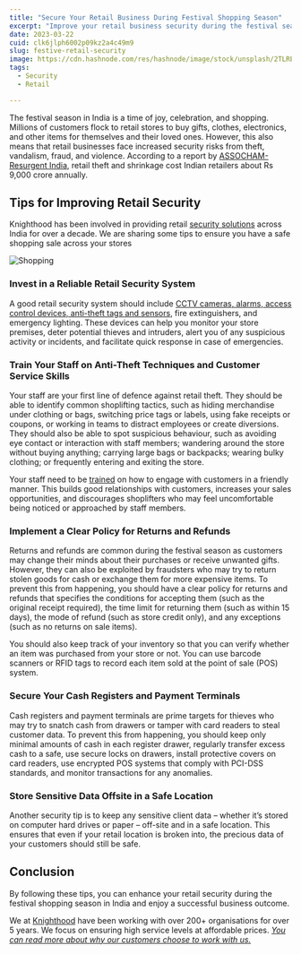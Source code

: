 ```yaml
---
title: "Secure Your Retail Business During Festival Shopping Season"
excerpt: "Improve your retail business security during the festival season. Get tips to prevent theft, fraud, and violence in your retail store across India."
date: 2023-03-22
cuid: clk6jlph6002p09kz2a4c49m9
slug: festive-retail-security
image: https://cdn.hashnode.com/res/hashnode/image/stock/unsplash/2TLREZi7BUg/upload/23f6b97e429c3577daa3e2f9a7221467.jpeg
tags:
  - Security
  - Retail

---
```


The festival season in India is a time of joy, celebration, and shopping. Millions of customers flock to retail stores to buy gifts, clothes, electronics, and other items for themselves and their loved ones. However, this also means that retail businesses face increased security risks from theft, vandalism, fraud, and violence. According to a report by [ASSOCHAM-Resurgent India](https://assocham.org/), retail theft and shrinkage cost Indian retailers about Rs 9,000 crore annually.

## Tips for Improving Retail Security[​](http://localhost:3000/blog/security/festive-retail-security#tips-for-improving-retail-security)

Knighthood has been involved in providing retail [security solutions](http://knighthood.co/services/security) across India for over a decade. We are sharing some tips to ensure you have a safe shopping sale across your stores

![Shopping](/mall.jpg)

### Invest in a Reliable Retail Security System[​](http://localhost:3000/blog/security/festive-retail-security#invest-in-a-reliable-retail-security-system)

A good retail security system should include [CCTV cameras, alarms, access control devices, anti-theft tags and sensors](http://knighthood.co/services/security/ess/cctv), fire extinguishers, and emergency lighting. These devices can help you monitor your store premises, deter potential thieves and intruders, alert you of any suspicious activity or incidents, and facilitate quick response in case of emergencies.

### Train Your Staff on Anti-Theft Techniques and Customer Service Skills[​](http://localhost:3000/blog/security/festive-retail-security#train-your-staff-on-anti-theft-techniques-and-customer-service-skills)

Your staff are your first line of defence against retail theft. They should be able to identify common shoplifting tactics, such as hiding merchandise under clothing or bags, switching price tags or labels, using fake receipts or coupons, or working in teams to distract employees or create diversions. They should also be able to spot suspicious behaviour, such as avoiding eye contact or interaction with staff members; wandering around the store without buying anything; carrying large bags or backpacks; wearing bulky clothing; or frequently entering and exiting the store.

Your staff need to be [trained](http://knighthood.co/security/measures/culture) on how to engage with customers in a friendly manner. This builds good relationships with customers, increases your sales opportunities, and discourages shoplifters who may feel uncomfortable being noticed or approached by staff members.

### Implement a Clear Policy for Returns and Refunds[​](http://localhost:3000/blog/security/festive-retail-security#implement-a-clear-policy-for-returns-and-refunds)

Returns and refunds are common during the festival season as customers may change their minds about their purchases or receive unwanted gifts. However, they can also be exploited by fraudsters who may try to return stolen goods for cash or exchange them for more expensive items. To prevent this from happening, you should have a clear policy for returns and refunds that specifies the conditions for accepting them (such as the original receipt required), the time limit for returning them (such as within 15 days), the mode of refund (such as store credit only), and any exceptions (such as no returns on sale items).

You should also keep track of your inventory so that you can verify whether an item was purchased from your store or not. You can use barcode scanners or RFID tags to record each item sold at the point of sale (POS) system.

### Secure Your Cash Registers and Payment Terminals[​](http://localhost:3000/blog/security/festive-retail-security#secure-your-cash-registers-and-payment-terminals)

Cash registers and payment terminals are prime targets for thieves who may try to snatch cash from drawers or tamper with card readers to steal customer data. To prevent this from happening, you should keep only minimal amounts of cash in each register drawer, regularly transfer excess cash to a safe, use secure locks on drawers, install protective covers on card readers, use encrypted POS systems that comply with PCI-DSS standards, and monitor transactions for any anomalies.

### Store Sensitive Data Offsite in a Safe Location[​](http://localhost:3000/blog/security/festive-retail-security#store-sensitive-data-offsite-in-a-safe-location)

Another security tip is to keep any sensitive client data – whether it’s stored on computer hard drives or paper – off-site and in a safe location. This ensures that even if your retail location is broken into, the precious data of your customers should still be safe.

## Conclusion[​](http://localhost:3000/blog/security/festive-retail-security#conclusion)

By following these tips, you can enhance your retail security during the festival shopping season in India and enjoy a successful business outcome.

We at [Knighthood](http://knighthood.co) have been working with over 200+ organisations for over 5 years. We focus on ensuring high service levels at affordable prices. [*You can read more about why our customers choose to work with us.*](http://knighthood.co/whyus)
